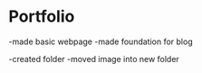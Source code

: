 # Portfolio

-made basic webpage
-made foundation for blog

-created folder
-moved image into new folder